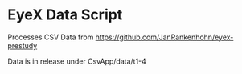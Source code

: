# EyeX Data Script

Processes CSV Data from https://github.com/JanRankenhohn/eyex-prestudy

Data is in release under CsvApp/data/t1-4
